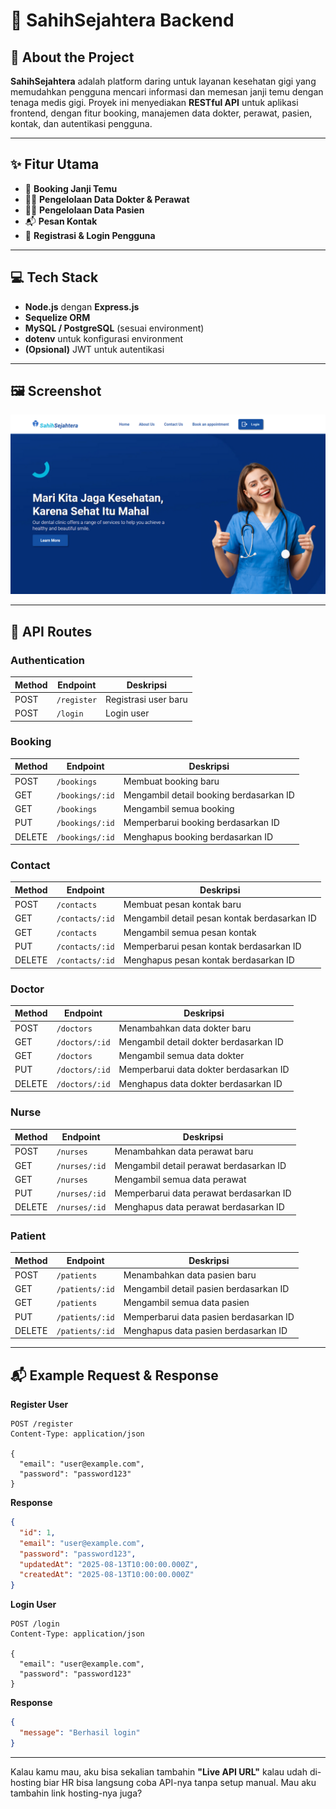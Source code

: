 # 🦷 SahihSejahtera Backend

## 📖 About the Project

**SahihSejahtera** adalah platform daring untuk layanan kesehatan gigi yang memudahkan pengguna mencari informasi dan memesan janji temu dengan tenaga medis gigi.
Proyek ini menyediakan **RESTful API** untuk aplikasi frontend, dengan fitur booking, manajemen data dokter, perawat, pasien, kontak, dan autentikasi pengguna.

---

## ✨ Fitur Utama

* 📅 **Booking Janji Temu**
* 👩‍⚕ **Pengelolaan Data Dokter & Perawat**
* 🧑‍🦱 **Pengelolaan Data Pasien**
* 📬 **Pesan Kontak**
* 🔐 **Registrasi & Login Pengguna**

---

## 💻 Tech Stack

* **Node.js** dengan **Express.js**
* **Sequelize ORM**
* **MySQL / PostgreSQL** (sesuai environment)
* **dotenv** untuk konfigurasi environment
* **(Opsional)** JWT untuk autentikasi

---

## 🖼 Screenshot

![Tampilan Aplikasi](./home.png)

---

## 📌 API Routes

### **Authentication**

| Method | Endpoint    | Deskripsi            |
| ------ | ----------- | -------------------- |
| POST   | `/register` | Registrasi user baru |
| POST   | `/login`    | Login user           |

### **Booking**

| Method | Endpoint        | Deskripsi                               |
| ------ | --------------- | --------------------------------------- |
| POST   | `/bookings`     | Membuat booking baru                    |
| GET    | `/bookings/:id` | Mengambil detail booking berdasarkan ID |
| GET    | `/bookings`     | Mengambil semua booking                 |
| PUT    | `/bookings/:id` | Memperbarui booking berdasarkan ID      |
| DELETE | `/bookings/:id` | Menghapus booking berdasarkan ID        |

### **Contact**

| Method | Endpoint        | Deskripsi                                    |
| ------ | --------------- | -------------------------------------------- |
| POST   | `/contacts`     | Membuat pesan kontak baru                    |
| GET    | `/contacts/:id` | Mengambil detail pesan kontak berdasarkan ID |
| GET    | `/contacts`     | Mengambil semua pesan kontak                 |
| PUT    | `/contacts/:id` | Memperbarui pesan kontak berdasarkan ID      |
| DELETE | `/contacts/:id` | Menghapus pesan kontak berdasarkan ID        |

### **Doctor**

| Method | Endpoint       | Deskripsi                              |
| ------ | -------------- | -------------------------------------- |
| POST   | `/doctors`     | Menambahkan data dokter baru           |
| GET    | `/doctors/:id` | Mengambil detail dokter berdasarkan ID |
| GET    | `/doctors`     | Mengambil semua data dokter            |
| PUT    | `/doctors/:id` | Memperbarui data dokter berdasarkan ID |
| DELETE | `/doctors/:id` | Menghapus data dokter berdasarkan ID   |

### **Nurse**

| Method | Endpoint      | Deskripsi                               |
| ------ | ------------- | --------------------------------------- |
| POST   | `/nurses`     | Menambahkan data perawat baru           |
| GET    | `/nurses/:id` | Mengambil detail perawat berdasarkan ID |
| GET    | `/nurses`     | Mengambil semua data perawat            |
| PUT    | `/nurses/:id` | Memperbarui data perawat berdasarkan ID |
| DELETE | `/nurses/:id` | Menghapus data perawat berdasarkan ID   |

### **Patient**

| Method | Endpoint        | Deskripsi                              |
| ------ | --------------- | -------------------------------------- |
| POST   | `/patients`     | Menambahkan data pasien baru           |
| GET    | `/patients/:id` | Mengambil detail pasien berdasarkan ID |
| GET    | `/patients`     | Mengambil semua data pasien            |
| PUT    | `/patients/:id` | Memperbarui data pasien berdasarkan ID |
| DELETE | `/patients/:id` | Menghapus data pasien berdasarkan ID   |

---

## 📬 Example Request & Response

**Register User**

```http
POST /register
Content-Type: application/json

{
  "email": "user@example.com",
  "password": "password123"
}
```

**Response**

```json
{
  "id": 1,
  "email": "user@example.com",
  "password": "password123",
  "updatedAt": "2025-08-13T10:00:00.000Z",
  "createdAt": "2025-08-13T10:00:00.000Z"
}
```

**Login User**

```http
POST /login
Content-Type: application/json

{
  "email": "user@example.com",
  "password": "password123"
}
```

**Response**

```json
{
  "message": "Berhasil login"
}
```

---

Kalau kamu mau, aku bisa sekalian tambahin **"Live API URL"** kalau udah di-hosting biar HR bisa langsung coba API-nya tanpa setup manual.
Mau aku tambahin link hosting-nya juga?
